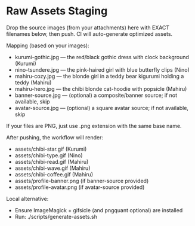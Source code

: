# Raw Assets Staging

Drop the source images (from your attachments) here with EXACT filenames below, then push. CI will auto-generate optimized assets.

Mapping (based on your images):
- kurumi-gothic.jpg — the red/black gothic dress with clock background (Kurumi)
- nino-tsundere.jpg — the pink-haired girl with blue butterfly clips (Nino)
- mahiru-cozy.jpg — the blonde girl in a teddy bear kigurumi holding a teddy (Mahiru)
- mahiru-hero.jpg — the chibi blonde cat-hoodie with popsicle (Mahiru)
- banner-source.jpg — (optional) a composite/banner source; if not available, skip
- avatar-source.jpg — (optional) a square avatar source; if not available, skip

If your files are PNG, just use .png extension with the same base name.

After pushing, the workflow will render:
- assets/chibi-star.gif (Kurumi)
- assets/chibi-type.gif (Nino)
- assets/chibi-read.gif (Mahiru)
- assets/chibi-wave.gif (Mahiru)
- assets/chibi-coffee.gif (Mahiru)
- assets/profile-banner.png (if banner-source provided)
- assets/profile-avatar.png (if avatar-source provided)

Local alternative:
- Ensure ImageMagick + gifsicle (and pngquant optional) are installed
- Run: ./scripts/generate-assets.sh
